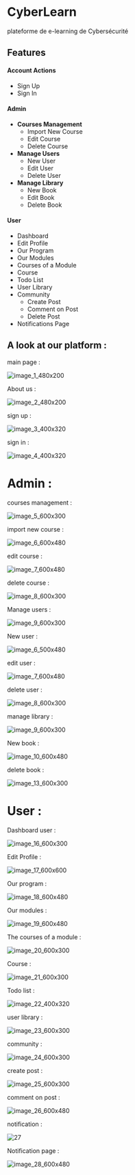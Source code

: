 # CyberLearn
plateforme de e-learning de Cybersécurité

## Features

#### Account Actions
- Sign Up
- Sign In

#### Admin
- **Courses Management**
  - Import New Course
  - Edit Course
  - Delete Course
- **Manage Users**
  - New User
  - Edit User
  - Delete User
- **Manage Library**
  - New Book
  - Edit Book
  - Delete Book
    

#### User
- Dashboard
- Edit Profile
- Our Program
- Our Modules
- Courses of a Module
- Course
- Todo List
- User Library
- Community
  - Create Post
  - Comment on Post
  - Delete Post
- Notifications Page

  
## A look at our platform :
main page :

![image_1_480x200](https://github.com/rachidoutaleb/CyberLearn/assets/123762098/8cdda61d-3e65-4fb2-9792-000821b3dedd)

About us :

![image_2_480x200](https://github.com/rachidoutaleb/CyberLearn/assets/123762098/849d06a4-e820-4979-a8a6-de763601be6f)

sign up :

![image_3_400x320](https://github.com/rachidoutaleb/CyberLearn/assets/123762098/9ded18b2-bd46-4c96-a99c-3b76f4200c8e)

sign in :

![image_4_400x320](https://github.com/rachidoutaleb/CyberLearn/assets/123762098/e618b291-44ba-4b20-bf0c-6ba52bc4964a)


# Admin :

courses management :

![image_5_600x300](https://github.com/rachidoutaleb/CyberLearn/assets/123762098/fbef0ea5-44ac-4166-b929-c4831694d91a)


import new course :

![image_6_600x480](https://github.com/rachidoutaleb/CyberLearn/assets/123762098/b4e87cc2-1dcc-4941-a825-ef90002db76f)


edit course :

![image_7_600x480](https://github.com/rachidoutaleb/CyberLearn/assets/123762098/bbb74bc2-e92b-4b7b-9a7d-3092d0849f46)


delete course :

![image_8_600x300](https://github.com/rachidoutaleb/CyberLearn/assets/123762098/2619a865-8b97-4d0a-8940-9739774bb1e1)


Manage users :

![image_9_600x300](https://github.com/rachidoutaleb/CyberLearn/assets/123762098/3974daf4-b663-4b24-9430-06232f21ee87)


New user :

![image_6_500x480](https://github.com/rachidoutaleb/CyberLearn/assets/123762098/9595be93-3b57-4c1a-92c9-84edb4673359)

edit user :

![image_7_600x480](https://github.com/rachidoutaleb/CyberLearn/assets/123762098/8bd591a3-6cd2-495b-b866-ca27f86747aa)


delete user :

![image_8_600x300](https://github.com/rachidoutaleb/CyberLearn/assets/123762098/c74d797a-6694-43fb-9d66-8603c28b3733)


manage library :

![image_9_600x300](https://github.com/rachidoutaleb/CyberLearn/assets/123762098/b82dd371-a5a7-454e-b4ed-06e280dc492c)

New book :

![image_10_600x480](https://github.com/rachidoutaleb/CyberLearn/assets/123762098/ac84b289-902e-4af7-894c-3cda04e2c54c)


delete book :

![image_13_600x300](https://github.com/rachidoutaleb/CyberLearn/assets/123762098/4a948edd-ed61-413e-b41d-0958cd4469a6)

# User :

Dashboard user :

![image_16_600x300](https://github.com/rachidoutaleb/CyberLearn/assets/123762098/64013db7-fcca-4443-acc5-632de6ef296c)


Edit Profile :

![image_17_600x600](https://github.com/rachidoutaleb/CyberLearn/assets/123762098/d53f69c0-b0fd-4ec9-99c0-d3cd816a961e)


Our program :

![image_18_600x480](https://github.com/rachidoutaleb/CyberLearn/assets/123762098/ce55efca-7330-4c12-bb7f-45934039ee9b)


Our modules :

![image_19_600x480](https://github.com/rachidoutaleb/CyberLearn/assets/123762098/d698c4b3-3230-4d39-a0fa-50cb0aabd624)


The courses of a module :

![image_20_600x300](https://github.com/rachidoutaleb/CyberLearn/assets/123762098/93c7370c-758b-4a38-a522-60016fc449ca)


Course :

![image_21_600x300](https://github.com/rachidoutaleb/CyberLearn/assets/123762098/88265d44-b69c-40b0-a42a-4b847e48e62f)


Todo list :

![image_22_400x320](https://github.com/rachidoutaleb/CyberLearn/assets/123762098/dbfdaeab-1c01-4fa7-b3a9-dfedd57d04fc)


user library :

![image_23_600x300](https://github.com/rachidoutaleb/CyberLearn/assets/123762098/c3a078e6-86f4-4280-88c0-8056544edced)


community :

![image_24_600x300](https://github.com/rachidoutaleb/CyberLearn/assets/123762098/db19268d-6237-4717-b2b4-d3d517ae70b4)


create post :

![image_25_600x300](https://github.com/rachidoutaleb/CyberLearn/assets/123762098/4a967c22-3270-4200-8145-88b6933f687b)


comment on post :

![image_26_600x480](https://github.com/rachidoutaleb/CyberLearn/assets/123762098/1d5b52e5-fb9c-4701-8a47-fa4e7f0788df)


notification :

![27](https://github.com/rachidoutaleb/CyberLearn/assets/123762098/ab328f86-85ef-40f7-a355-8692ee1db809)

Notification page :

![image_28_600x480](https://github.com/rachidoutaleb/CyberLearn/assets/123762098/aa8695ae-c88a-40f9-a7dc-9325076cf7b9)




